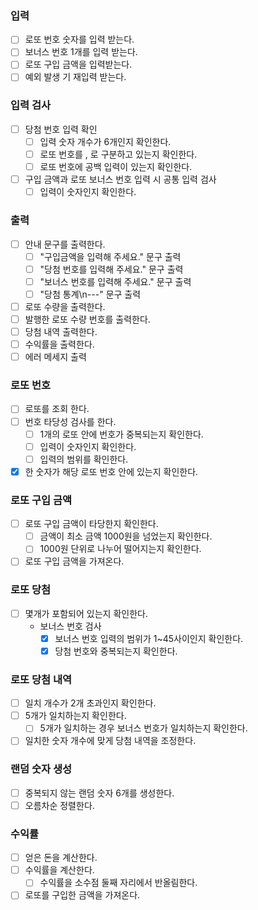 ### 입력
- [ ] 로또 번호 숫자를 입력 받는다.
- [ ] 보너스 번호 1개를 입력 받는다.
- [ ] 로또 구입 금액을 입력받는다.
- [ ] 예외 발생 기 재입력 받는다.

### 입력 검사
- [ ] 당첨 번호 입력 확인
  - [ ] 입력 숫자 개수가 6개인지 확인한다.
  - [ ] 로또 번호를 , 로 구분하고 있는지 확인한다.
  - [ ] 로또 번호에 공백 입력이 있는지 확인한다.
- [ ] 구입 금액과 로또 보너스 번호 입력 시 공통 입력 검사
  - [ ] 입력이 숫자인지 확인한다.

### 출력
- [ ] 안내 문구를 출력한다.
  - [ ] "구입금액을 입력해 주세요." 문구 출력
  - [ ] "당첨 번호를 입력해 주세요." 문구 출력
  - [ ] "보너스 번호를 입력해 주세요." 문구 출력
  - [ ] "당첨 통계\n---" 문구 출력
- [ ] 로또 수량을 출력한다.
- [ ] 발행한 로또 수량 번호를 출력한다.
- [ ] 당첨 내역 출력한다.
- [ ] 수익률을 출력한다.
- [ ] 에러 메세지 출력

### 로또 번호
- [ ] 로또를 조회 한다.
- [ ] 번호 타당성 검사를 한다.
  - [ ] 1개의 로또 안에 번호가 중복되는지 확인한다.
  - [ ] 입력이 숫자인지 확인한다.
  - [ ] 입력의 범위를 확인한다.
- [X] 한 숫자가 해당 로또 번호 안에 있는지 확인한다.

### 로또 구입 금액
- [ ] 로또 구입 금액이 타당한지 확인한다.   
    - [ ] 금액이 최소 금액 1000원을 넘었는지 확인한다.  
    - [ ] 1000원 단위로 나누어 떨어지는지 확인한다.  
- [ ] 로또 구입 금액을 가져온다.

### 로또 당첨 
- [ ] 몇개가 포함되어 있는지 확인한다.
  - 보너스 번호 검사
    - [X] 보너스 번호 입력의 범위가 1~45사이인지 확인한다.
    - [X] 당첨 번호와 중복되는지 확인한다.

### 로또 당첨 내역
- [ ] 일치 개수가 2개 초과인지 확인한다.
- [ ] 5개가 일치하는지 확인한다.  
  - [ ] 5개가 일치하는 경우 보너스 번호가 일치하는지 확인한다.
- [ ] 일치한 숫자 개수에 맞게 당첨 내역을 조정한다.

### 랜덤 숫자 생성
- [ ] 중복되지 않는 랜덤 숫자 6개를 생성한다.  
- [ ] 오름차순 정렬한다.  

### 수익률
- [ ] 얻은 돈을 계산한다.  
- [ ] 수익률을 계산한다.  
    - [ ] 수익률을 소수점 둘째 자리에서 반올림한다.  
- [ ] 로또를 구입한 금액을 가져온다.
